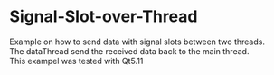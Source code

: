# Signal-Slot-over-Thread
Example on how to send data with signal slots between two threads.<br/>
The dataThread send the received data back to the main thread.<br/>
This exampel was tested with Qt5.11<br/>
